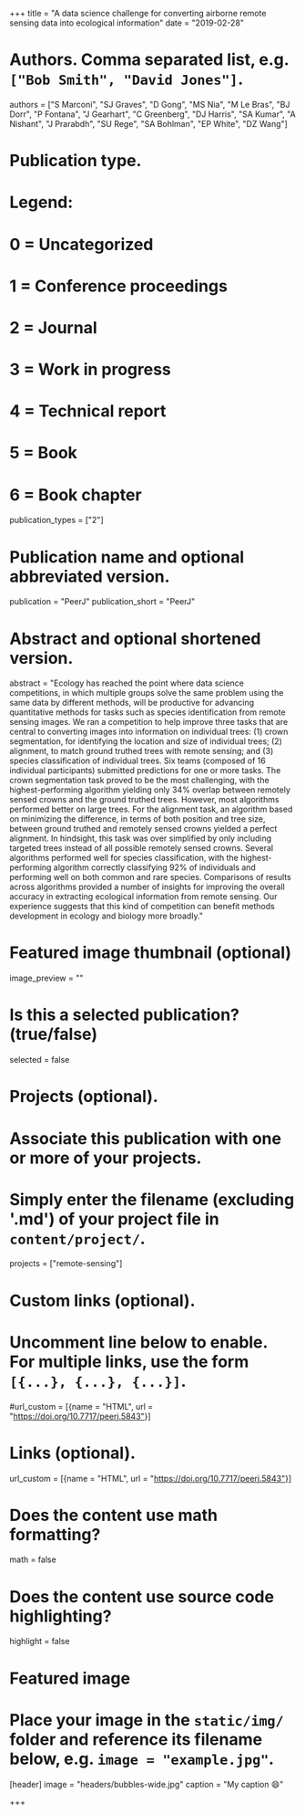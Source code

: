 +++
title = "A data science challenge for converting airborne remote sensing data into ecological information"
date = "2019-02-28"

# Authors. Comma separated list, e.g. `["Bob Smith", "David Jones"]`.
authors = ["S Marconi", "SJ Graves", "D Gong", "MS Nia", "M Le Bras", "BJ Dorr", "P Fontana", "J Gearhart", "C Greenberg", "DJ Harris", "SA Kumar", "A Nishant", "J Prarabdh", "SU Rege", "SA Bohlman", "EP White", "DZ Wang"]

# Publication type.
# Legend:
# 0 = Uncategorized
# 1 = Conference proceedings
# 2 = Journal
# 3 = Work in progress
# 4 = Technical report
# 5 = Book
# 6 = Book chapter
publication_types = ["2"]

# Publication name and optional abbreviated version.
publication = "PeerJ"
publication_short = "PeerJ"
# Abstract and optional shortened version.
abstract = "Ecology has reached the point where data science competitions, in which multiple groups solve the same problem using the same data by different methods, will be productive for advancing quantitative methods for tasks such as species identification from remote sensing images. We ran a competition to help improve three tasks that are central to converting images into information on individual trees: (1) crown segmentation, for identifying the location and size of individual trees; (2) alignment, to match ground truthed trees with remote sensing; and (3) species classification of individual trees. Six teams (composed of 16 individual participants) submitted predictions for one or more tasks. The crown segmentation task proved to be the most challenging, with the highest-performing algorithm yielding only 34% overlap between remotely sensed crowns and the ground truthed trees. However, most algorithms performed better on large trees. For the alignment task, an algorithm based on minimizing the difference, in terms of both position and tree size, between ground truthed and remotely sensed crowns yielded a perfect alignment. In hindsight, this task was over simplified by only including targeted trees instead of all possible remotely sensed crowns. Several algorithms performed well for species classification, with the highest-performing algorithm correctly classifying 92% of individuals and performing well on both common and rare species. Comparisons of results across algorithms provided a number of insights for improving the overall accuracy in extracting ecological information from remote sensing. Our experience suggests that this kind of competition can benefit methods development in ecology and biology more broadly."

# Featured image thumbnail (optional)
image_preview = ""

# Is this a selected publication? (true/false)
selected = false

# Projects (optional).
#   Associate this publication with one or more of your projects.
#   Simply enter the filename (excluding '.md') of your project file in `content/project/`.
projects = ["remote-sensing"]

# Custom links (optional).
#   Uncomment line below to enable. For multiple links, use the form `[{...}, {...}, {...}]`.
#url_custom = [{name = "HTML", url = "https://doi.org/10.7717/peerj.5843"}]

# Links (optional).
url_custom = [{name = "HTML", url = "https://doi.org/10.7717/peerj.5843"}]

# Does the content use math formatting?
math = false

# Does the content use source code highlighting?
highlight = false

# Featured image
# Place your image in the `static/img/` folder and reference its filename below, e.g. `image = "example.jpg"`.
[header]
image = "headers/bubbles-wide.jpg"
caption = "My caption :smile:"

+++


